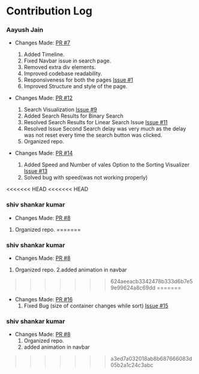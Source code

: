 # Contribution Log

### Aayush Jain
* Changes Made: [PR #7](https://github.com/akshitadixit/Structurex/pull/7)
  1. Added Timeline.
  2. Fixed Navbar issue in search page.
  3. Removed extra div elements.
  4. Improved codebase readability.
  5. Responsiveness for both the pages [Issue #1](https://github.com/akshitadixit/Structurex/issues/13)
  6. Improved Structure and style of the page.

* Changes Made: [PR #12](https://github.com/akshitadixit/Structurex/pull/12)
  1. Search Visualization [Issue #9](https://github.com/akshitadixit/Structurex/issues/9)
  2. Added Search Results for Binary Search
  3. Resolved Search Results for Linear Search Issue [Issue #11](https://github.com/akshitadixit/Structurex/issues/11)
  4. Resolved Issue Second Search delay was very much as the delay was not reset every time the search button was clicked.
  5. Organized repo.

* Changes Made: [PR #14](https://github.com/akshitadixit/Structurex/pull/14)
  1. Added Speed and Number of vales Option to the Sorting Visualizer [Issue #13](https://github.com/akshitadixit/Structurex/issues/13)
  2. Solved bug with speed(was not working properly)

<<<<<<< HEAD
<<<<<<< HEAD
  ### shiv shankar kumar
  * Changes Made: [PR #8](https://github.com/akshitadixit/Structurex/pull/8)
  1. Organized repo.
=======
   ### shiv shankar kumar
  * Changes Made: [PR #8](https://github.com/akshitadixit/Structurex/pull/8)
  1. Organized repo.
  2.added animation in navbar
>>>>>>> 624aeeacb3342478b333d6b7e59e99624a8c69dd
=======
* Changes Made: [PR #16](https://github.com/akshitadixit/Structurex/pull/16)
  1. Fixed Bug (size of container changes while sort)  [Issue #15](https://github.com/akshitadixit/Structurex/issues/15)
  
### shiv shankar kumar
* Changes Made: [PR #8](https://github.com/akshitadixit/Structurex/pull/8)
  1. Organized repo.
  2. added animation in navbar
>>>>>>> a3ed7a032018ab8b687666083d05b2a1c24c3abc
